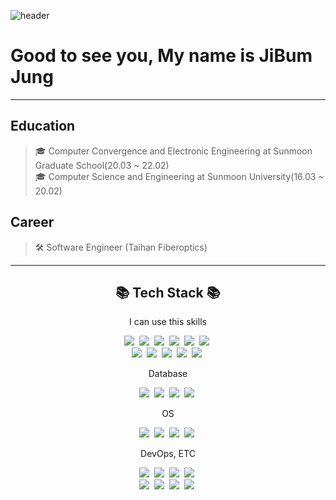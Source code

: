 ![header](https://capsule-render.vercel.app/api?type=shark&color=auto&height=300&section=header&text=Better%20than%20yesterday&fontSize=75)

# Good to see you, My name is JiBum Jung
---
## Education

>🎓 Computer Convergence and Electronic Engineering at Sunmoon Graduate School(20.03 ~ 22.02)   
>🎓 Computer Science and Engineering at Sunmoon University(16.03 ~ 20.02)

## Career

> 🛠 Software Engineer (Taihan Fiberoptics)
---

<h2 align="center">📚 Tech Stack 📚</h3>
<p align="center">I can use this skills</p>

<p align="center">
<img src="https://img.shields.io/badge/Python-3766AB?style=flat-square&logo=Python&logoColor=white"/></a>&nbsp
<img src="https://img.shields.io/badge/pandas-150458?style=flat-square&logo=pandas&logoColor=white"/></a>&nbsp
<img src="https://img.shields.io/badge/Numpy-013243?style=flat-square&logo=Numpy&logoColor=white"/></a>&nbsp
<img src="https://img.shields.io/badge/Keras-D00000?style=flat-square&logo=Keras&logoColor=white"/></a>&nbsp
<img src="https://img.shields.io/badge/Jupyter-F37626?style=flat-square&logo=Jupyter&logoColor=white"/></a>&nbsp
<img src="https://img.shields.io/badge/scikit_learn-F7931E?style=flat-square&logo=scikit-learn&logoColor=white"/></a>&nbsp
<br>
<img src="https://img.shields.io/badge/C%20Sharp-239120?style=flat-square&logo=CSharp&logoColor=white"/></a>&nbsp
<img src="https://img.shields.io/badge/C-A8B9CC?style=flat-square&logo=C&logoColor=white"/></a>&nbsp
<img src="https://img.shields.io/badge/Java-007396?style=flat-square&logo=Java&logoColor=white"/></a>&nbsp
<img src="https://img.shields.io/badge/HTML5-E34F26?style=flat-square&logo=HTML5&logoColor=white"/></a>&nbsp
<img src="https://img.shields.io/badge/CSS3-1572B6?style=flat-square&logo=CSS3&logoColor=white"/></a>&nbsp
</p>

<p align="center"> Database</p>
<p align="center">
<img src="https://img.shields.io/badge/MySQL-4479A1?style=flat-square&logo=MySQL&logoColor=white"/></a>&nbsp
<img src="https://img.shields.io/badge/MariaDB-003545?style=flat-square&logo=MariaDB&logoColor=white"/></a>&nbsp
<img src="https://img.shields.io/badge/Oracle-F80000?style=flat-square&logo=Oracle&logoColor=white"/></a>&nbsp
<img src="https://img.shields.io/badge/Firebase-FFCA28?style=flat-square&logo=Firebase&logoColor=white"/></a>&nbsp
</p>

<p align="center">OS</p>
<p align="center">
<img src="https://img.shields.io/badge/Linux-FCC624?style=flat-square&logo=Linux&logoColor=white"/></a>&nbsp
<img src="https://img.shields.io/badge/Ubuntu-E95420?style=flat-square&logo=Ubuntu&logoColor=white"/></a>&nbsp
<img src="https://img.shields.io/badge/CentOS-262577?style=flat-square&logo=CentOS&logoColor=white"/></a>&nbsp
<img src="https://img.shields.io/badge/macOS-000000?style=flat-square&logo=macOS&logoColor=white"/></a>&nbsp
</p>

<p align="center">DevOps, ETC</p>
<p align="center">
<img src="https://img.shields.io/badge/Android_Studio-3DDC84?style=flat-square&logo=AndroidStudio&logoColor=white"/></a>&nbsp
<img src="https://img.shields.io/badge/Eclipse%20IDE-2C2255?style=flat-square&logo=EclipseIDE&logoColor=White"/></a>&nbsp
<img src="https://img.shields.io/badge/Visual%20Studio%20Code-007ACC?style=flat-square&logo=VisualStudioCode&logoColor=white"/></a>&nbsp
<img src="https://img.shields.io/badge/Visual%20Studio-5C2D91?style=flat-square&logo=VisualStudio&logoColor=white"/></a>&nbsp
<br>
<img src="https://img.shields.io/badge/Unity-FFFFFF?style=flat-square&logo=Unity&logoColor=black"/></a>&nbsp
<img src="https://img.shields.io/badge/Git-F05032?style=flat-square&logo=Git&logoColor=white"/></a>&nbsp
<img src="https://img.shields.io/badge/GitHub-181717?style=flat-square&logo=GitHub&logoColor=white"/></a>&nbsp
<img src="https://img.shields.io/badge/Docker-2496ED?style=flat-square&logo=Docker&logoColor=white"/></a>&nbsp
</p>


<!-- <a href="url"><img src="https://img.shields.io/badge/Notion-000000?style=flat-square&logo=Notion&logoColor=white&link=https://github.com/"/></a>&nbsp -->
